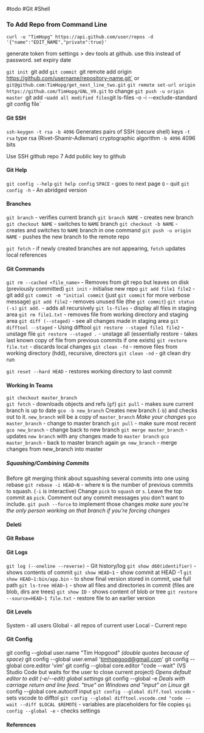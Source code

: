 #todo #Git #Shell 
### To Add Repo from Command Line
`curl -u "TimHopg" https://api.github.com/user/repos -d '{"name":"EDIT_NAME","private":true}'`

generate token from settings > dev tools at github. use this instead of password. set expiry date

`git init
`git add
`git commit
`git remote add origin https://github.com/username/repository-name.git` or `git@github.com:TimHopg/get_next_line_two.git`
`git remote set-url origin https://github.com/TimHopg/GNL_V9.git` to change
`git push -u origin master
`git add -u` add all modified files
`git ls-files -o -i --exclude-standard`
`git config file`
#### Git SSH
`ssh-keygen -t rsa -b 4096`
Generates pairs of SSH (secure shell) keys
`-t rsa` type rsa (Rivet-Shamir-Adleman) cryptographic algorithm
`-b 4096` 4096 bits

Use SSH github repo  7
Add public key to github
#### Git Help
`git config --help`
`git help config`
`SPACE` - goes to next page
`Q` - quit
`git config -h` - An abridged version
#### Branches
`git branch` - verifies current branch
`git branch NAME` - creates new branch
`git checkout NAME` - switches to `NAME` branch
`git checkout -b NAME` - creates and switches to `NAME` branch in one command
`git push -u origin NAME` - pushes the new branch to the remote repo

`git fetch` - if newly created branches are not appearing, `fetch` updates local references
#### Git Commands
`git rm --cached <file_name>` - Removes from git repo but leaves on disk (previously committed)
`git init` - initialise new repo
`git add file1 file2` - git add
`git commit -m "initial commit` (just `git commit` for more verbose message)
`git add file2` - removes unused file (the `git commit`)
`git status (-s)`
`git add.` -  adds all recursively
`git ls-files` - display all files in staging area
`git rm file1.txt` - removes file from working directory and staging area
`git diff (--staged)` - see all changes made in staging area
`git difftool --staged` - Using difftool
`git restore --staged file1 file2` - unstage file
`git restore --staged .` - unstage all (essentially restore - takes last known copy of file from previous commits if one exists)
`git restore file.txt` - discards local changes
`git clean -fd` - remove files from working directory (hdd), recursive, directors
`git clean -nd` - git clean dry run

`git reset --hard HEAD` - restores working directory to last commit
#### Working In Teams
`git checkout master_branch`  
`git fetch` - downloads objects and refs (`gf`)
`git pull` - makes sure current branch is up to date
`gco -b new_branch` Creates new branch (`-b`) and checks out to it. `new_branch` will be a copy of `master_branch`
*Make your changes*
`gco master_branch` - change to master branch
`git pull` - make sure most recent
`gco new_branch` - change back to new branch
`git merge master_branch` - updates `new branch` with any changes made to `master branch`
`gco master_branch` - back to master branch again
`gm new_branch` - merge changes from new_branch into master
##### Squashing/Combining Commits
Before git merging think about squashing several commits into one using rebase
`git rebase -i HEAD~N` - where `N` is the number of previous commits to squash. (`-i` is interactive)
Change `pick` to `squash` or `s`. Leave the top commit as `pick`.
Comment out any commit messages you don't want to include.
`git push --force` to implement those changes *make sure you're the only person working on that branch if you're forcing changes*
#### Deleti
#### Git Rebase
#### Git Logs
`git log (--oneline --reverse)` - Git history/log
`git show d60(identifier)` - shows contents of commit
`git show HEAD~1` - show commit at HEAD -1
`git show HEAD~1:bin/app.bin` - to show final version stored in commit, use full path
`git ls-tree HEAD~1` - show all files and directories in commit (files are blob, dirs are trees)
`git show ID` - shows content of blob or tree
`git restore --source=HEAD~1 file.txt` - restore file to an earlier version
#### Git Levels
System - all users
Global - all repos of current user
Local - Current repo
#### Git Config
git config --global user.name "Tim Hopgood" _(double quotes because of space)_
git config --global user.email 'timhopgood@gmail.com'
git config --global core.editor 'vim'
git config --global core.editor "code --wait" (VS Studio Code but waits for the user to close current project)
_Opens default editor to edit (-e/--edit) global settings_
git config --global -e
_Deals with carriage return and line feed. "true" on Windows and "input" on Linux_
git config --global core.autocrlf input
`git config --global diff.tool vscode` - sets vscode to difftol
`git config --global difftool.vscode.cmd "code --wait --diff $LOCAL $REMOTE` - variables are placeholders for file copies
`gi config --global -e` - checks settings
#### References